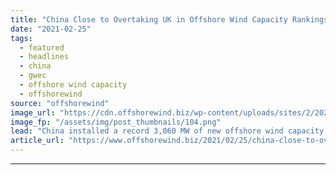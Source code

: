 ```yaml
---
title: "China Close to Overtaking UK in Offshore Wind Capacity Rankings"
date: "2021-02-25"
tags: 
  - featured
  - headlines
  - china
  - gwec
  - offshore wind capacity
  - offshorewind
source: "offshorewind"
image_url: "https://cdn.offshorewind.biz/wp-content/uploads/sites/2/2021/02/25094011/China-Close-to-Overtaking-UK-in-Offshore-Wind-Capacity-Race.png"
image_fp: "/assets/img/post_thumbnails/104.png"
lead: "China installed a record 3,060 MW of new offshore wind capacity in 2020, corresponding"
article_url: "https://www.offshorewind.biz/2021/02/25/china-close-to-overtaking-uk-in-offshore-wind-capacity-rankings/"
---
```


---
